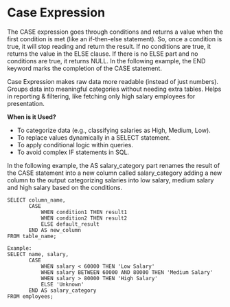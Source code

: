# Case Expression

The CASE expression goes through conditions and returns a value when the first condition is met (like an if-then-else statement). So, once a condition is true, it will stop reading and return the result. If no conditions are true, it returns the value in the ELSE clause. If there is no ELSE part and no conditions are true, it returns NULL. In the following example, the END keyword marks the completion of the CASE statement.

Case Expression makes raw data more readable (instead of just numbers). Groups data into meaningful categories without needing extra tables. Helps in reporting & filtering, like fetching only high salary employees for presentation.&#x20;

**When is it Used?**

* To categorize data (e.g., classifying salaries as High, Medium, Low).
* &#x20;To replace values dynamically in a SELECT statement.
* To apply conditional logic within queries.
* To avoid complex IF statements in SQL.

In the following example, the AS salary\_category part renames the result of the CASE statement into a new column called salary\_category adding a new column to the output categorizing salaries into low salary, medium salary and high salary based on the conditions.

```
SELECT column_name,
       CASE 
           WHEN condition1 THEN result1
           WHEN condition2 THEN result2
           ELSE default_result
       END AS new_column
FROM table_name;

Example:
SELECT name, salary,
       CASE 
           WHEN salary < 60000 THEN 'Low Salary'
           WHEN salary BETWEEN 60000 AND 80000 THEN 'Medium Salary'
           WHEN salary > 80000 THEN 'High Salary'
           ELSE 'Unknown'
       END AS salary_category
FROM employees;
```
